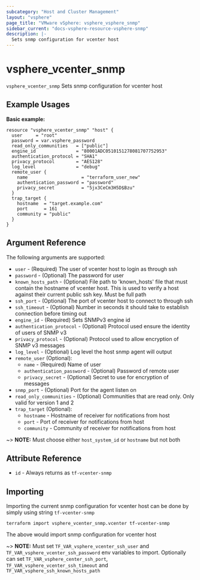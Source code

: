 ```yaml
---
subcategory: "Host and Cluster Management"
layout: "vsphere"
page_title: "VMware vSphere: vsphere_vsphere_snmp"
sidebar_current: "docs-vsphere-resource-vsphere-snmp"
description: |-
  Sets snmp configuration for vcenter host
---
```


# vsphere_vcenter_snmp

`vsphere_vcenter_snmp` Sets snmp configuration for vcenter host

## Example Usages

**Basic example:**

```hcl
resource "vsphere_vcenter_snmp" "host" {
  user     = "root"
  password = var.vsphere_password
  read_only_communities   = ["public"]
  engine_id               = "80001ADC0510151278081707752953"
  authentication_protocol = "SHA1"
  privacy_protocol        = "AES128"
  log_level               = "debug"
  remote_user {
    name                    = "terraform_user_new"
    authentication_password = "password"
    privacy_secret          = "5jx3CeCm3H5D$Bzu"
  }
  trap_target {
    hostname  = "target.example.com"
    port      = 161
    community = "public"
  }
}
```

## Argument Reference

The following arguments are supported:

* `user` - (Required) The user of vcenter host to login as through ssh
* `password` - (Optional) The password for user
* `known_hosts_path` - (Optional) File path to 'known_hosts' file that must contain the hostname of vcenter host.  This is used to verify a host against their current public ssh key.  Must be full path
* `ssh_port` - (Optional) The port of vcenter host to connect to through ssh
* `ssh_timeout` - (Optional) Number in seconds it should take to establish connection before timing out
* `engine_id` - (Required) Sets SNMPv3 engine id
* `authentication_protocol` - (Optional) Protocol used ensure the identity of users of SNMP v3
* `privacy_protocol` - (Optional) Protocol used to allow encryption of SNMP v3 messages
* `log_level` - (Optional) Log level the host snmp agent will output
* `remote_user` (Optional):
    * `name` - (Required) Name of user
    * `authentication_password` - (Optional) Password of remote user
    * `privacy_secret` - (Optional) Secret to use for encryption of messages
* `snmp_port` - (Optional) Port for the agent listen on
* `read_only_communities` - (Optional) Communities that are read only.  Only valid for version 1 and 2
* `trap_target` (Optional):
    * `hostname` - Hostname of receiver for notifications from host
    * `port` - Port of receiver for notifications from host
    * `community` - Community of receiver for notifications from host

~> **NOTE:** Must choose either `host_system_id` or `hostname` but not both

## Attribute Reference

* `id` - Always returns as `tf-vcenter-snmp`

## Importing

Importing the current snmp configuration for vcenter host can be done by simply using string `tf-vcenter-snmp`

```
terraform import vsphere_vcenter_snmp.vcenter tf-vcenter-snmp
```

The above would import snmp configuration for vcenter host

~> **NOTE:** Must set `TF_VAR_vsphere_vcenter_ssh_user` and `TF_VAR_vsphere_vcenter_ssh_password` env variables to import.  Optionally can set `TF_VAR_vsphere_center_ssh_port`, `TF_VAR_vsphere_vcenter_ssh_timeout` and `TF_VAR_vsphere_ssh_known_hosts_path`
